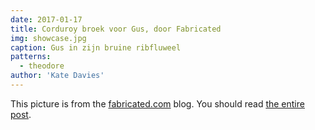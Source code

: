 ```yaml
---
date: 2017-01-17
title: Corduroy broek voor Gus, door Fabricated
img: showcase.jpg
caption: Gus in zijn bruine ribfluweel
patterns:
  - theodore
author: 'Kate Davies'
---
```


This picture is from the [fabricated.com](http://fabrickated.com/) blog. You should read [the entire post](http://fabrickated.com/2017/01/21/manswap-7-finishing-the-brown-corduroy-trousers/).